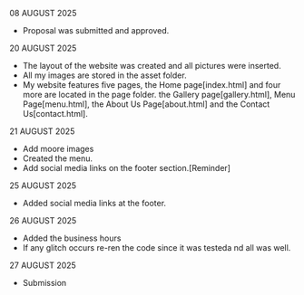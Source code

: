 08 AUGUST 2025
- Proposal was submitted and approved.

20 AUGUST 2025
- The layout of the website was created and all pictures were inserted.
- All my images are stored in the asset folder.
- My website features five pages, the Home page[index.html] and four more are located in the page folder. the Gallery page[gallery.html], Menu Page[menu.html], the About Us Page[about.html] and the Contact Us[contact.html].

21 AUGUST 2025
- Add moore images 
- Created the menu. 
- Add social media links on the footer section.[Reminder]

25 AUGUST 2025
- Added social media links at the footer.

26 AUGUST 2025 
- Added the business hours 
- If any glitch occurs re-ren the code since it was testeda nd all was well.

27 AUGUST 2025
- Submission 